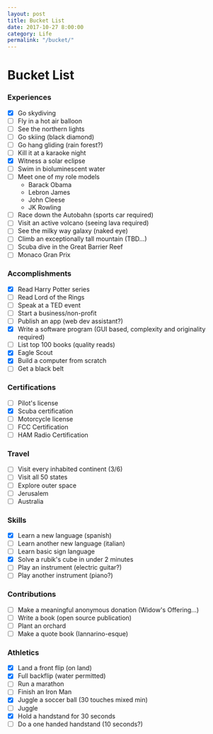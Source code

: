 ```yaml
---
layout: post
title: Bucket List
date: 2017-10-27 8:00:00
category: Life
permalink: "/bucket/"
---
```


# Bucket List

### Experiences
- [x] Go skydiving
- [ ] Fly in a hot air balloon
- [ ] See the northern lights
- [ ] Go skiing (black diamond)
- [ ] Go hang gliding (rain forest?)
- [ ] Kill it at a karaoke night
- [x] Witness a solar eclipse
- [ ] Swim in bioluminescent water
- [ ] Meet one of my role models
    - Barack Obama
    - Lebron James
    - John Cleese
    - JK Rowling
- [ ] Race down the Autobahn (sports car required)
- [ ] Visit an active volcano (seeing lava required)
- [ ] See the milky way galaxy (naked eye)
- [ ] Climb an exceptionally tall mountain (TBD...)
- [ ] Scuba dive in the Great Barrier Reef
- [ ] Monaco Gran Prix

### Accomplishments
- [x] Read Harry Potter series
- [ ] Read Lord of the Rings
- [ ] Speak at a TED event
- [ ] Start a business/non-profit
- [ ] Publish an app (web dev assistant?)
- [x] Write a software program (GUI based, complexity and originality required)
- [ ] List top 100 books (quality reads)
- [x] Eagle Scout
- [x] Build a computer from scratch
- [ ] Get a black belt

### Certifications
- [ ] Pilot's license
- [x] Scuba certification
- [ ] Motorcycle license
- [ ] FCC Certification
- [ ] HAM Radio Certification

### Travel
- [ ] Visit every inhabited continent (3/6)
- [ ] Visit all 50 states
- [ ] Explore outer space
- [ ] Jerusalem
- [ ] Australia

### Skills
- [x] Learn a new language (spanish)
- [ ] Learn another new language (italian)
- [ ] Learn basic sign language
- [x] Solve a rubik's cube in under 2 minutes
- [ ] Play an instrument (electric guitar?)
- [ ] Play another instrument (piano?)

### Contributions
- [ ] Make a meaningful anonymous donation (Widow's Offering...)
- [ ] Write a book (open source publication)
- [ ] Plant an orchard
- [ ] Make a quote book (Iannarino-esque)

### Athletics
- [x] Land a front flip (on land)
- [x] Full backflip (water permitted)
- [ ] Run a marathon
- [ ] Finish an Iron Man
- [x] Juggle a soccer ball (30 touches mixed min)
- [ ] Juggle
- [x] Hold a handstand for 30 seconds
- [ ] Do a one handed handstand (10 seconds?)